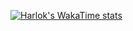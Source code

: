 [![Harlok's WakaTime stats](https://github-readme-stats.vercel.app/api/wakatime?username=richardsantospaiva)](https://github.com/anuraghazra/github-readme-stats)

